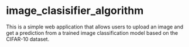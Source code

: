 # image_clasisifier_algorithm
This is a simple web application that allows users to upload an image and get a prediction from a trained image classification model based on the CIFAR-10 dataset.
